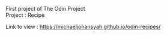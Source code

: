 First project of The Odin Project
<br>
Project : Recipe

Link to view : https://michaeljohansyah.github.io/odin-recipes/
